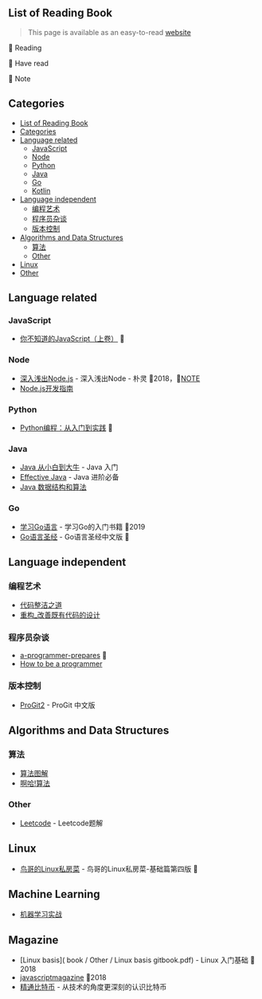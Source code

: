 ## List of Reading Book
> This page is available as an easy-to-read [website](https://liuvigongzuoshi.github.io/reading-list/)

🎈 Reading

🚩 Have read

📌 Note

## Categories
- [List of Reading Book](#list-of-reading-book)
- [Categories](#categories)
- [Language related](#language-related)
  - [JavaScript](#javascript)
  - [Node](#node)
  - [Python](#python)
  - [Java](#java)
  - [Go](#go)
  - [Kotlin](#kotlin)
- [Language independent](#language-independent)
  - [编程艺术](#编程艺术)
  - [程序员杂谈](#程序员杂谈)
  - [版本控制](#版本控制)
- [Algorithms and Data Structures](#algorithms-and-data-structures)
  - [算法](#算法)
  - [Other](#other)
- [Linux](#linux)
- [Other](#other-1)
  
## Language related

### JavaScript
* [你不知道的JavaScript（上卷）](book/Language-related/Javascript/你不知道的JavaScript（上卷）.pdf) 🎈

### Node
* [深入浅出Node.js](book/Language-related/Node/深入浅出Node.js.pdf) - 深入浅出Node - 朴灵 🚩2018，📌[NOTE](/notes/深入浅出Node.js/)
* [Node.js开发指南](book/Language-related/Node/[Node.js开发指南.pdf)

### Python
* [Python编程：从入门到实践](book/Language-related/Python/Python编程：从入门到实践.pdf)  🎈
### Java
* [Java 从小白到大牛](book/Language-related/Java/Java从小白到大牛精简版.pdf) - Java 入门
* [Effective Java](https://book.douban.com/subject/3360807/) - Java 进阶必备
* [Java 数据结构和算法](https://book.douban.com/subject/1144007/) 

### Go
* [学习Go语言](https://mikespook.com/learning-go/) - 学习Go的入门书籍 🚩2019
* [Go语言圣经](https://github.com/golang-china/gopl-zh) - Go语言圣经中文版 🎈

## Language independent

### 编程艺术
* [代码整洁之道](https://book.douban.com/subject/4199741/)
* [重构_改善既有代码的设计](book/Language-independent/编程艺术/重构_改善既有代码的设计.pdf)

### 程序员杂谈
* [a-programmer-prepares](book/Language-independent/程序员杂谈/a-programmer-prepares.pdf) 🎈
* [How to be a programmer](book/Language-independent/程序员杂谈/how-to-be-a-programmer-cn.pdf)

### 版本控制
* [ProGit2](https://git-scm.com/book/zh/v2) - ProGit 中文版

## Algorithms and Data Structures

### 算法
* [算法图解](book/Algorithms-and-Data-Structures/算法/算法图解.pdf)
* [啊哈!算法](book/Algorithms-and-Data-Structures/算法/啊哈!算法.pdf)

### Other
  * [Leetcode](book/Algorithms-and-Data-Structures/Other/leetcode-solution.pdf) - Leetcode题解

## Linux
* [鸟哥的Linux私房菜](《鸟哥的Linux私房菜-基础篇》第四版.pdf) - 鸟哥的Linux私房菜-基础篇第四版 🎈

## Machine Learning
* [机器学习实战](https://book.douban.com/subject/24703171/)

## Magazine
* [Linux basis]( book / Other / Linux basis gitbook.pdf) - Linux 入门基础 🚩2018
* [javascriptmagazine](https://1000copy.gitbooks.io/javascriptmagazine/content/) 🚩2018
* [精通比特币](book/Other/精通比特币.pdf) - 从技术的角度更深刻的认识比特币